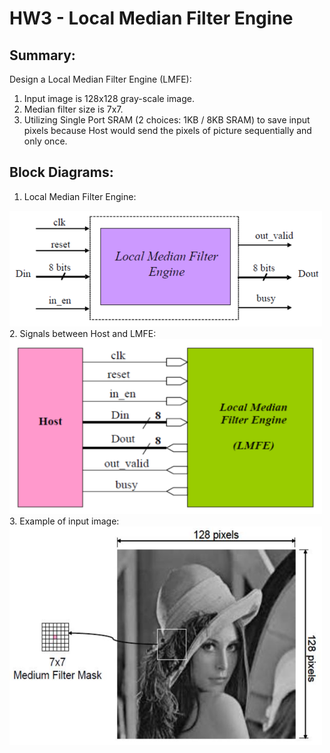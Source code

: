 # HW3 - Local Median Filter Engine

## Summary:
Design a Local Median Filter Engine (LMFE):  
1. Input image is 128x128 gray-scale image.  
2. Median filter size is 7x7.  
3. Utilizing Single Port SRAM (2 choices: 1KB / 8KB SRAM) to save input pixels because Host would send the pixels of picture sequentially and only once.

## Block Diagrams:  
1. Local Median Filter Engine:
<img src=https://github.com/02stevenyang850527/CVSD/blob/master/pics/hw3_1.png alt="LMFE" width=500 height=185>  
2. Signals between Host and LMFE:
<img src=https://github.com/02stevenyang850527/CVSD/blob/master/pics/hww3_2.png alt="hw3_2" width=500 height=280>  
3. Example of input image:  
<img src=https://github.com/02stevenyang850527/CVSD/blob/master/pics/hw3_3.png alt="hw3_3" width=500 height=350>  